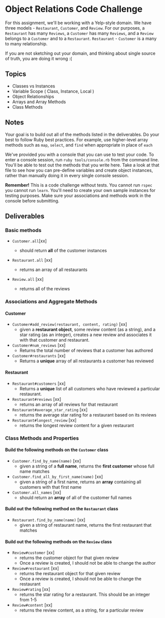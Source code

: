 # Object Relations Code Challenge

For this assignment, we'll be working with a Yelp-style domain. We have three models - `Restaurant`, `Customer`, and `Review`.
For our purposes, a `Restaurant` has many `Reviews`, a `Customer` has many `Reviews`, and a `Review` belongs to a `Customer` and to a `Restaurant`.
`Restaurant` - `Customer` is a many to many relationship.

If you are not sketching out your domain, and thinking about single source of truth,
you are doing it wrong :(

## Topics

-   Classes vs Instances
-   Variable Scope ( Class, Instance, Local )
-   Object Relationships
-   Arrays and Array Methods
-   Class Methods

## Notes

Your goal is to build out all of the methods listed in the deliverables. Do your best to follow Ruby best practices. For example, use higher-level array methods such as `map`, `select`, and `find` when appropriate in place of `each`

We've provided you with a console that you can use to test your code. To enter a console session, run `ruby tools/console.rb` from the command line. You'll be able to test out the methods that you write here. Take a look at that file to see how you can pre-define variables and create object instances, rather than manually doing it in every single console session.

**Remember!** This is a code challenge without tests. You cannot run `rspec` you cannot run `learn`. You'll need to create your own sample instances for testing purposes. Make sure your associations and methods work in the console before submitting.

## Deliverables

### Basic methods

-   `Customer.all`[xx]
    -   should return **all** of the customer instances
-   `Restaurant.all` [xx]
    -   returns an array of all restaurants
-   `Review.all` [xx]

    -   returns all of the reviews

### Associations and Aggregate Methods

#### Customer

-   `Customer#add_review(restaurant, content, rating)` [xx]
    -   given a **restaurant object**, some review content (as a string), and a star rating (as an integer), creates a new review and associates it with that customer and restaurant.
-   `Customer#num_reviews` [xx]
    -   Returns the total number of reviews that a customer has authored
-   `Customer#restaurants` [xx]
    -   Returns a **unique** array of all restaurants a customer has reviewed

#### Restaurant

-   `Restaurant#customers` [xx]
    -   Returns a **unique** list of all customers who have reviewed a particular restaurant.
-   `Restaurant#reviews` [xx]
    -   returns an array of all reviews for that restaurant
-   `Restaurant#average_star_rating` [xx]
    -   returns the average star rating for a restaurant based on its reviews
-   `Restaurant#longest_review` [xx]
    -   returns the longest review content for a given restaurant

### Class Methods and Properties

#### Build the following methods on the `Customer` class

-   `Customer.find_by_name(name)` [xx]
    -   given a string of a **full name**, returns the **first customer** whose full name matches
-   `Customer.find_all_by_first_name(name)` [xx]
    -   given a string of a first name, returns an **array** containing all customers with that first name
-   `Customer.all_names` [xx]
    -   should return an **array** of all of the customer full names

#### Build out the following method on the `Restaurant` class

-   `Restaurant.find_by_name(name)` [xx]
    -   given a string of restaurant name, returns the first restaurant that matches

#### Build out the following methods on the `Review` class

-   `Review#customer` [xx]
    -   returns the customer object for that given review
    -   Once a review is created, I should not be able to change the author
-   `Review#restaurant` [xx]
    -   returns the restaurant object for that given review
    -   Once a review is created, I should not be able to change the restaurant
-   `Review#rating` [xx]
    -   returns the star rating for a restaurant. This should be an integer from 1-5
-   `Review#content` [xx]
    -   returns the review content, as a string, for a particular review
